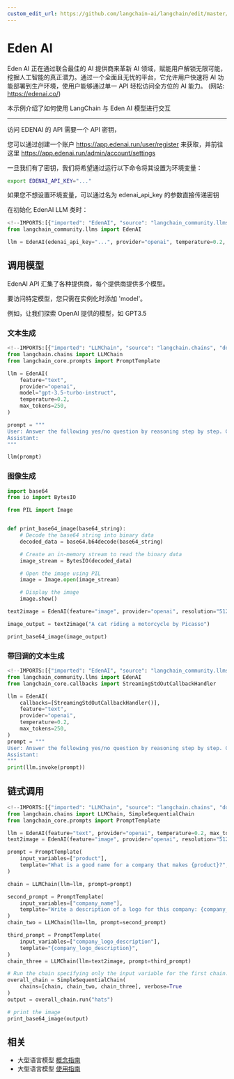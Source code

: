 ```yaml
---
custom_edit_url: https://github.com/langchain-ai/langchain/edit/master/docs/docs/integrations/llms/edenai.ipynb
---
```

# Eden AI

Eden AI 正在通过联合最佳的 AI 提供商来革新 AI 领域，赋能用户解锁无限可能，挖掘人工智能的真正潜力。通过一个全面且无忧的平台，它允许用户快速将 AI 功能部署到生产环境，使用户能够通过单一 API 轻松访问全方位的 AI 能力。 (网站: https://edenai.co/)

本示例介绍了如何使用 LangChain 与 Eden AI 模型进行交互

-----------------------------------------------------------------------------------


访问 EDENAI 的 API 需要一个 API 密钥，

您可以通过创建一个账户 https://app.edenai.run/user/register 来获取，并前往这里 https://app.edenai.run/admin/account/settings

一旦我们有了密钥，我们将希望通过运行以下命令将其设置为环境变量：

```bash
export EDENAI_API_KEY="..."
```

如果您不想设置环境变量，可以通过名为 edenai_api_key 的参数直接传递密钥

在初始化 EdenAI LLM 类时：




```python
<!--IMPORTS:[{"imported": "EdenAI", "source": "langchain_community.llms", "docs": "https://python.langchain.com/api_reference/community/llms/langchain_community.llms.edenai.EdenAI.html", "title": "Eden AI"}]-->
from langchain_community.llms import EdenAI
```


```python
llm = EdenAI(edenai_api_key="...", provider="openai", temperature=0.2, max_tokens=250)
```

## 调用模型


EdenAI API 汇集了各种提供商，每个提供商提供多个模型。

要访问特定模型，您只需在实例化时添加 'model'。

例如，让我们探索 OpenAI 提供的模型，如 GPT3.5

### 文本生成


```python
<!--IMPORTS:[{"imported": "LLMChain", "source": "langchain.chains", "docs": "https://python.langchain.com/api_reference/langchain/chains/langchain.chains.llm.LLMChain.html", "title": "Eden AI"}, {"imported": "PromptTemplate", "source": "langchain_core.prompts", "docs": "https://python.langchain.com/api_reference/core/prompts/langchain_core.prompts.prompt.PromptTemplate.html", "title": "Eden AI"}]-->
from langchain.chains import LLMChain
from langchain_core.prompts import PromptTemplate

llm = EdenAI(
    feature="text",
    provider="openai",
    model="gpt-3.5-turbo-instruct",
    temperature=0.2,
    max_tokens=250,
)

prompt = """
User: Answer the following yes/no question by reasoning step by step. Can a dog drive a car?
Assistant:
"""

llm(prompt)
```

### 图像生成


```python
import base64
from io import BytesIO

from PIL import Image


def print_base64_image(base64_string):
    # Decode the base64 string into binary data
    decoded_data = base64.b64decode(base64_string)

    # Create an in-memory stream to read the binary data
    image_stream = BytesIO(decoded_data)

    # Open the image using PIL
    image = Image.open(image_stream)

    # Display the image
    image.show()
```


```python
text2image = EdenAI(feature="image", provider="openai", resolution="512x512")
```


```python
image_output = text2image("A cat riding a motorcycle by Picasso")
```


```python
print_base64_image(image_output)
```

### 带回调的文本生成


```python
<!--IMPORTS:[{"imported": "EdenAI", "source": "langchain_community.llms", "docs": "https://python.langchain.com/api_reference/community/llms/langchain_community.llms.edenai.EdenAI.html", "title": "Eden AI"}, {"imported": "StreamingStdOutCallbackHandler", "source": "langchain_core.callbacks", "docs": "https://python.langchain.com/api_reference/core/callbacks/langchain_core.callbacks.streaming_stdout.StreamingStdOutCallbackHandler.html", "title": "Eden AI"}]-->
from langchain_community.llms import EdenAI
from langchain_core.callbacks import StreamingStdOutCallbackHandler

llm = EdenAI(
    callbacks=[StreamingStdOutCallbackHandler()],
    feature="text",
    provider="openai",
    temperature=0.2,
    max_tokens=250,
)
prompt = """
User: Answer the following yes/no question by reasoning step by step. Can a dog drive a car?
Assistant:
"""
print(llm.invoke(prompt))
```

## 链式调用


```python
<!--IMPORTS:[{"imported": "LLMChain", "source": "langchain.chains", "docs": "https://python.langchain.com/api_reference/langchain/chains/langchain.chains.llm.LLMChain.html", "title": "Eden AI"}, {"imported": "SimpleSequentialChain", "source": "langchain.chains", "docs": "https://python.langchain.com/api_reference/langchain/chains/langchain.chains.sequential.SimpleSequentialChain.html", "title": "Eden AI"}, {"imported": "PromptTemplate", "source": "langchain_core.prompts", "docs": "https://python.langchain.com/api_reference/core/prompts/langchain_core.prompts.prompt.PromptTemplate.html", "title": "Eden AI"}]-->
from langchain.chains import LLMChain, SimpleSequentialChain
from langchain_core.prompts import PromptTemplate
```


```python
llm = EdenAI(feature="text", provider="openai", temperature=0.2, max_tokens=250)
text2image = EdenAI(feature="image", provider="openai", resolution="512x512")
```


```python
prompt = PromptTemplate(
    input_variables=["product"],
    template="What is a good name for a company that makes {product}?",
)

chain = LLMChain(llm=llm, prompt=prompt)
```


```python
second_prompt = PromptTemplate(
    input_variables=["company_name"],
    template="Write a description of a logo for this company: {company_name}, the logo should not contain text at all ",
)
chain_two = LLMChain(llm=llm, prompt=second_prompt)
```


```python
third_prompt = PromptTemplate(
    input_variables=["company_logo_description"],
    template="{company_logo_description}",
)
chain_three = LLMChain(llm=text2image, prompt=third_prompt)
```


```python
# Run the chain specifying only the input variable for the first chain.
overall_chain = SimpleSequentialChain(
    chains=[chain, chain_two, chain_three], verbose=True
)
output = overall_chain.run("hats")
```


```python
# print the image
print_base64_image(output)
```


## 相关

- 大型语言模型 [概念指南](/docs/concepts/#llms)
- 大型语言模型 [使用指南](/docs/how_to/#llms)
